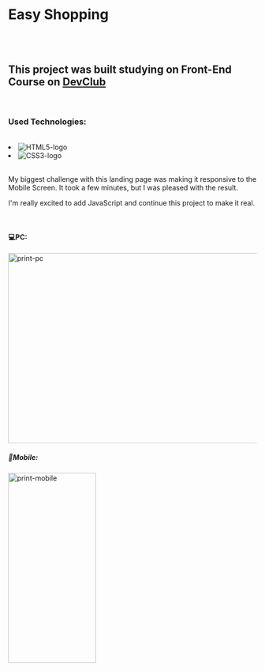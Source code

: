   <h1> Easy Shopping </h1>
<br>
<br>
  <h2>This project was built studying on Front-End Course on <a href="https://rodolfomori.com.br/devclub">DevClub</a></h2>
<br>
  <h3>Used Technologies:</h3>
<br>
<un>
  <li><img src="https://img.shields.io/badge/html5-%23E34F26.svg?style=for-the-badge&logo=html5&logoColor=white" alt="HTML5-logo"></li>
  <li><img src="https://img.shields.io/badge/css3-%231572B6.svg?style=for-the-badge&logo=css3&logoColor=white" alt="CSS3-logo"></li>
</un> 
<br>
  <p>My biggest challenge with this landing page was making it responsive to the Mobile Screen. It took a few minutes, but I was pleased with the result.</p>
  <p>I'm really excited to add JavaScript and continue this project to make it real.</p>
<br>
  <h4><b>💻PC:</b></h4>
    <img src="https://github.com/AraujoGVN/primeiro-projeto-responsividade/blob/main/assets/Exerc%C3%ADcio%20Responsividade%20-%20PC.png?raw=true" alt="print-pc" width=600px height=385px>
  <h5><b>📱Mobile:</b></h5>
    <img src="https://github.com/AraujoGVN/primeiro-projeto-responsividade/blob/main/assets/Exerc%C3%ADcio%20Responsividade%20-%20Mobile2.png?raw=true" alt="print-mobile" width=178px height=385px>
